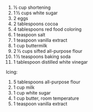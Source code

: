 1) ½ cup shortening
2) 1 ½ cups white sugar
3) 2 eggs
4) 2 tablespoons cocoa
5) 4 tablespoons red food coloring
6) 1 teaspoon salt
7) 1 teaspoon vanilla extract
8) 1 cup buttermilk
9) 2 ½ cups sifted all-purpose flour
10) 1 ½ teaspoons baking soda
11) 1 tablespoon distilled white vinegar 

Icing:

1) 5 tablespoons all-purpose flour
2) 1 cup milk
3) 1 cup white sugar
4) 1 cup butter, room temperature
5) 1 teaspoon vanilla extract 